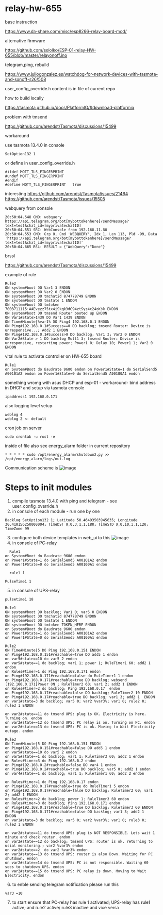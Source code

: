 # relay-hw-655


base instruction

https://www.da-share.com/misc/esp8266-relay-board-mod/

alternative firmware 

https://github.com/sololko/ESP-01-relay-HW-655/blob/master/relayonoff.ino

telegram,ping, rebuild 

https://www.juliogonzalez.es/watchdog-for-network-devices-with-tasmota-and-sonoff-s26/508

user_config_override.h content is in file of current repo


how to build locally

https://tasmota.github.io/docs/PlatformIO/#download-platformio

problem with tmsend

https://github.com/arendst/Tasmota/discussions/15499

workaround 

use tasmota 13.4.0 
in console  

```
SetOption132 1
```

or define  in user_config_override.h 

```
#ifdef MQTT_TLS_FINGERPRINT
#undef MQTT_TLS_FINGERPRINT
#endif
#define MQTT_TLS_FINGERPRINT   true
```

interesting 
https://github.com/arendst/Tasmota/issues/21464
https://github.com/arendst/Tasmota/issues/15505

webquery from console

```
20:50:04.548 CMD: webquery https://api.telegram.org/bot[mybottokenhere]/sendMessage?text=test&chat_id=[myprivatechatID]
20:50:04.551 SRC: WebConsole from 192.168.11.80
20:50:04.553 CMD: Grp 0, Cmd 'WEBQUERY', Idx 1, Len 113, Pld -99, Data 'https://api.telegram.org/bot[mybottokenhere]/sendMessage?text=test&chat_id=[myprivatechatID]'
20:50:04.665 RSL: RESULT = {"WebQuery":"Done"}
```

brssl 

https://github.com/arendst/Tasmota/discussions/15499


example of rule

```
Rule2
ON system#boot DO Var1 3 ENDON
ON system#boot DO Var2 0 ENDON
ON system#boot DO tmchatid 874778749 ENDON
ON system#boot DO tmstate 1 ENDON
ON system#boot DO tmtoken 7003711115:AAEvezz75tx4iSkqk3dG94ztSyz4c24oKbk ENDON
ON system#boot DO tmsend Router booted up ENDON
ON Var1#State>1439 DO Var1 1439 ENDON
ON Time#Minute|%var1% DO Ping4 192.168.0.1 ENDON
ON Ping#192.168.0.1#Success==0 DO backlog; tmsend Router: Device is unresponsive...; Add2 1 ENDON
ON Ping#192.168.0.1#Success>0 DO backlog; Var1 3; Var2 0 ENDON
ON Var2#State > 1 DO backlog Mult1 3; tmsend Router: Device is unresponsive, restarting power; Power1 0; Delay 10; Power1 1; Var2 0 ENDON
```

vital rule to activate controller on HW-655 board

````
Rule1
on System#Boot do Baudrate 9600 endon on Power1#State=1 do SerialSend5 A00101A2 endon on Power1#State=0 do SerialSend5 A00100A1 endon
````

something wromg with asus DHCP and esp-01 - workaround- bind address in DHCP and setup via tasmota console

```
ipaddress1 192.168.0.171
```

also logging level setup

```
weblog 4
weblog 2 <- default 
```

cron job on server 

```
sudo crontab -u root -e
```
inside of file  also see energy_alarm folder in current repository
```
* * * * * sudo /opt/energy_alarm/shutdown2.py >> /opt/energy_alarm/logs/out.log
```

Communication scheme is 
![image](https://github.com/IavnFGV/relay-hw-655/assets/11654266/1e16f586-1145-4afc-b218-1c5faa939cbc)


# Steps to init modules

1. compile tasmota 13.4.0 with ping and telegram - see user_config_override.h
2. in console of each module - run one by one
  ```
  Backlog SetOption132 1; Latitude 50.46493503945635; Longitude 30.410156250000004; TimeDST 0,0,3,1,1,180; TimeSTD 0,0,10,1,1,120; TimeZone 99
  ```
3. configure both device templates in web_ui to this
  ![image](https://github.com/IavnFGV/relay-hw-655/assets/11654266/d8d74963-2587-4fa8-8303-04802278b07a)
4. in console of PC-relay
  ```
    Rule1
  on System#Boot do Baudrate 9600 endon 
  on Power1#State=1 do SerialSend5 A00101A2 endon 
  on Power1#State=0 do SerialSend5 A00100A1 endon
  ```
  ```
    rule1 1
  ```
  ```
  PulseTime1 1
  ```
5. in console of UPS-relay
  ```
  pulsetime1 18
  ```
  ```
  Rule1
  ON system#boot DO backlog; Var1 0; var5 0 ENDON
  ON system#boot DO tmchatid 874778749 ENDON
  ON system#boot DO tmstate 1 ENDON
  ON system#boot DO tmtoken TOKEN_HERE ENDON
  on System#Boot do Baudrate 9600 endon 
  on Power1#State=1 do SerialSend5 A00101A2 endon 
  on Power1#State=0 do SerialSend5 A00100A1 endon
  ```
  ```
  Rule2
  ON Time#Minute|5 DO Ping 192.168.0.151 ENDON
  on Ping#192.168.0.151#reachable=true DO add5 1 endon
  on var5#state==10 do var5 2 endon
  on var5#state==1 do backlog; var1 1; power 1; RuleTimer1 60; add2 1 endon
  on Rules#timer=1 do Ping 192.168.0.171 endon
  on Ping#192.168.0.171#reachable=false do RuleTimer1 1 endon
  on Ping#192.168.0.171#reachable=true DO backlog; websend [192.168.0.171]Power ON ; RuleTimer2 60; var1 2; add2 1 ENDON
  on Rules#timer=2 do backlog; Ping 192.168.0.17  endon
  on Ping#192.168.0.17#reachable=false DO backlog; RuleTimer2 10 ENDON
  on Ping#192.168.0.17#reachable=true DO backlog; var1 3; add2 1  ENDON
  on var1#state=3 do backlog; var5 0; var2 %var3%; var1 0; rule2 0; rule3 1 ENDON

  on var2#state==11 do tmsend UPS: plug is OK. Electricity is here. Turning on. endon
  on var2#state==12 do tmsend UPS: PC relay is on. Turning on PC. endon
  on var2#state==13 do tmsend UPS: PC is ok. Moving to Wait Electricity outage. endon
  ```
  ```
  Rule3
  ON Time#Minute|5 DO Ping 192.168.0.151 ENDON
  on Ping#192.168.0.151#reachable=false DO add5 1 endon
  on var5#state==10 do var5 2 endon
  on var5#state==1 do backlog; var1 1; RuleTimer3 60; add2 1 endon
  on Rules#timer=3 do Ping 192.168.0.2 endon
  on Ping#192.168.0.2#reachable=false DO var4 1 endon
  on Ping#192.168.0.2#reachable=true DO backlog; var5 0; add2 1 endon
  on var4#state==1 do backlog; var1 1; RuleTimer1 60; add2 2 endon
  
  on Rules#timer=1 do Ping 192.168.0.17 endon
  on Ping#192.168.0.17#reachable=true do RuleTimer1 5 endon
  on Ping#192.168.0.17#reachable=false DO backlog; RuleTimer2 60; var1 2; add2 1 ENDON
  on Rules#timer=2 do backlog; power 1; RuleTimer3 60 endon
  on Rules#timer=3 do backlog; Ping 192.168.0.171 endon
  on Ping#192.168.0.171#reachable=true DO backlog; RuleTimer3 60 ENDON
  on Ping#192.168.0.171#reachable=false DO backlog; var1 3; add2 1  ENDON
  on var1#state=3 do backlog; var5 0; var2 %var3%; var1 0; rule3 0; rule2 1 ENDON
  
  on var2#state==11 do tmsend UPS: plug is NOT RESPONSIBLE. Lets wait 1 minute and check router. endon
  on var2#state==12 do backlog; tmsend UPS: router is ok. returning to usial monitoring.; var2 %var3% endon
  on var2#state==2  do var2 %var3% endon
  on var2#state==13 do tmsend UPS: router is also Down. Waiting for PC shutdown. endon
  on var2#state==14 do tmsend UPS: PC is not responsible. Waiting 60 secs to shutdown UPS. endon
  on var2#state==15 do tmsend UPS: PC relay is down. Moving to Wait Electricity. endon
  ```
6. to enble sending telegram notification  please run this
  ```
  var3 =10
  ```
7. to start ensure that PC-relay has rule 1 activated; UPS-relay has rule1 active; and rule2 active/ rule3 inactive and vice versa





